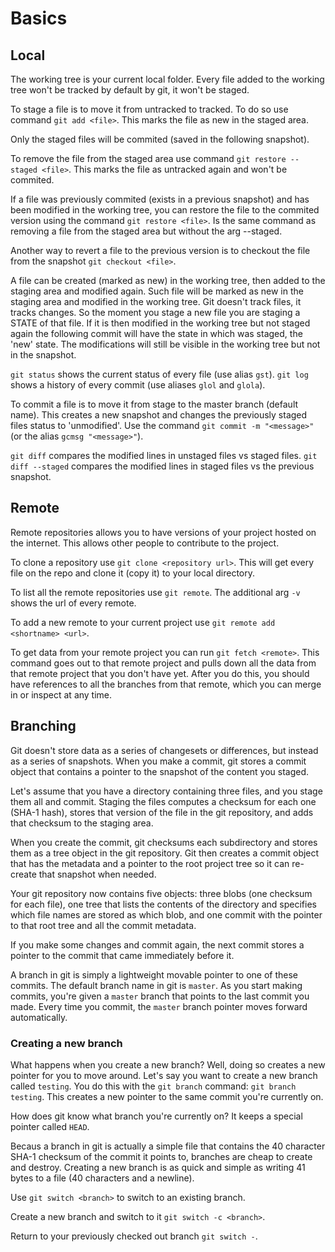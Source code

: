 # Basics  

## Local  

The working tree is your current local folder. Every file added to the working tree won't be
tracked by default by git, it won't be staged.

To stage a file is to move it from untracked to tracked. To do so use command `git add <file>`.
This marks the file as new in the staged area.

Only the staged files will be commited (saved in the following snapshot).

To remove the file from the staged area use command `git restore --staged <file>`. This marks the 
file as untracked again and won't be commited.

If a file was previously commited (exists in a previous snapshot) and has been modified in the
working tree, you can restore the file to the commited version using the command
`git restore <file>`. Is the same command as removing a file from the staged area but without
the arg --staged.

Another way to revert a file to the previous version is to checkout the file from the snapshot
`git checkout <file>`.

A file can be created (marked as new) in the working tree, then added to the staging area
and modified again. Such file will be marked as new in the staging area and modified in the working
tree. Git doesn't track files, it tracks changes. So the moment you stage a new file you are
staging a STATE of that file. If it is then modified in the working tree but not staged again
the following commit will have the state in which was staged, the 'new' state. The modifications
will still be visible in the working tree but not in the snapshot.

`git status` shows the current status of every file (use alias `gst`).
`git log` shows a history of every commit (use aliases `glol` and `glola`).

To commit a file is to move it from stage to the master branch (default name). This creates a
new snapshot and changes the previously staged files status to 'unmodified'. Use the command
`git commit -m "<message>"` (or the alias `gcmsg "<message>"`).

`git diff` compares the modified lines in unstaged files vs staged files.
`git diff --staged` compares the modified lines in staged files vs the previous snapshot.


## Remote  

Remote repositories allows you to have versions of your project hosted on the internet. This allows
other people to contribute to the project.

To clone a repository use `git clone <repository url>`. This will get every file on the repo and
clone it (copy it) to your local directory.

To list all the remote repositories use `git remote`.
The additional arg `-v` shows the url of every remote.

To add a new remote to your current project use `git remote add <shortname> <url>`.

To get data from your remote project you can run `git fetch <remote>`. This command goes out 
to that remote project and pulls down all the data from that remote project that you don't 
have yet. After you do this, you should have references to all the branches from that remote, 
which you can merge in or inspect at any time.


## Branching  

Git doesn't store data as a series of changesets or differences, but instead as a series of
snapshots. When you make a commit, git stores a commit object that contains a pointer to the 
snapshot of the content you staged.

Let's assume that you have a directory containing three files, and you stage them all and commit.
Staging the files computes a checksum for each one (SHA-1 hash), stores that version of the file
in the git repository, and adds that checksum to the staging area.

When you create the commit, git checksums each subdirectory and stores them as a tree object in the
git repository. Git then creates a commit object that has the metadata and a pointer to the root
project tree so it can re-create that snapshot when needed.

Your git repository now contains five objects: three blobs (one checksum for each file), one tree
that lists the contents of the directory and specifies which file names are stored as which blob,
and one commit with the pointer to that root tree and all the commit metadata.

If you make some changes and commit again, the next commit stores a pointer to the commit that
came immediately before it.

A branch in git is simply a lightweight movable pointer to one of these commits. The default
branch name in git is `master`. As you start making commits, you're given a `master` branch that
points to the last commit you made. Every time you commit, the `master` branch pointer moves
forward automatically.


### Creating a new branch

What happens when you create a new branch? Well, doing so creates a new pointer for you to move
around. Let's say you want to create a new branch called `testing`. You do this with the
`git branch` command: `git branch testing`. This creates a new pointer to the same commit you're 
currently on.

How does git know what branch you're currently on? It keeps a special pointer called `HEAD`.

Becaus a branch in git is actually a simple file that contains the 40 character SHA-1 checksum
of the commit it points to, branches are cheap to create and destroy. Creating a new branch is
as quick and simple as writing 41 bytes to a file (40 characters and a newline).

Use `git switch <branch>` to switch to an existing branch.

Create a new branch and switch to it `git switch -c <branch>`.

Return to your previously checked out branch `git switch -`.
